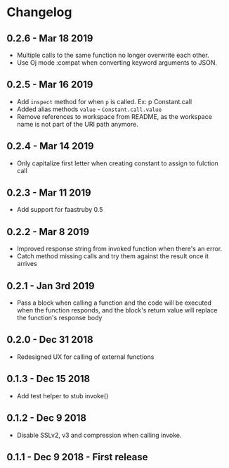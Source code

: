 # Changelog

## 0.2.6 - Mar 18 2019
- Multiple calls to the same function no longer overwrite each other.
- Use Oj mode :compat when converting keyword arguments to JSON.

## 0.2.5 - Mar 16 2019
- Add `inspect` method for when `p` is called. Ex: p Constant.call
- Added alias methods `value` - `Constant.call.value`
- Remove references to workspace from README, as the workspace name is not part of the URI path anymore.

## 0.2.4 - Mar 14 2019
- Only capitalize first letter when creating constant to assign to fulction call

## 0.2.3 - Mar 11 2019
- Add support for faastruby 0.5

## 0.2.2 - Mar 8 2019
- Improved response string from invoked function when there's an error.
- Catch method missing calls and try them against the result once it arrives

## 0.2.1 - Jan 3rd 2019
- Pass a block when calling a function and the code will be executed when the function responds, and the block's return value will replace the function's response body

## 0.2.0 - Dec 31 2018
- Redesigned UX for calling of external functions

## 0.1.3 - Dec 15 2018
- Add test helper to stub invoke()

## 0.1.2 - Dec 9 2018
- Disable SSLv2, v3 and compression when calling invoke.

## 0.1.1 - Dec 9 2018 - First release
